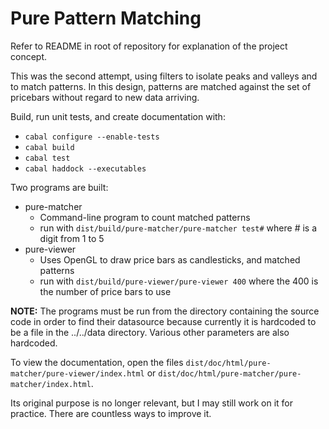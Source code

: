 # Pure Pattern Matching

Refer to README in root of repository for explanation of the project concept.

This was the second attempt, using filters to isolate peaks and valleys and to match patterns.
In this design, patterns are matched against the set of pricebars without regard to new data
arriving.

Build, run unit tests, and create documentation with:
* `cabal configure --enable-tests`
* `cabal build`
* `cabal test`
* `cabal haddock --executables`

Two programs are built:
* pure-matcher
    + Command-line program to count matched patterns
    + run with `dist/build/pure-matcher/pure-matcher test#`
      where # is a digit from 1 to 5
* pure-viewer
    + Uses OpenGL to draw price bars as candlesticks, and matched patterns
    + run with `dist/build/pure-viewer/pure-viewer 400` where the 400 is the number of price bars to use

**NOTE:** The programs must be run from the directory containing the source
code in order to find their datasource because
currently it is hardcoded to be a file in the ../../data directory. Various other parameters are also hardcoded.

To view the documentation, open the files
`dist/doc/html/pure-matcher/pure-viewer/index.html` or
`dist/doc/html/pure-matcher/pure-matcher/index.html`.

Its original purpose is no longer relevant, but I may still work on it for practice. There are countless ways to improve it.
